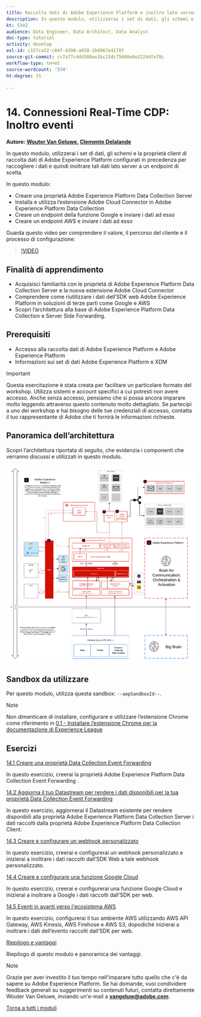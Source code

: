 ```yaml
---
title: Raccolta dati di Adobe Experience Platform e inoltro lato server in tempo reale
description: In questo modulo, utilizzerai i set di dati, gli schemi e la proprietà Adobe Experience Platform Data Collection Server configurati in precedenza per raccogliere i dati e quindi inoltrare tali dati lato server a un endpoint di scelta.
kt: 5342
audience: Data Engineer, Data Architect, Data Analyst
doc-type: tutorial
activity: develop
exl-id: c157ca52-c84f-4398-a658-2b6067e41707
source-git-commit: cc7a77c4dd380ae1bc23dc75608e8e2224dfe78c
workflow-type: tm+mt
source-wordcount: '574'
ht-degree: 1%

---
```


# 14. Connessioni Real-Time CDP: Inoltro eventi

**Autore: [Wouter Van Geluwe](https://www.linkedin.com/in/woutervangeluwe/), [Clemente Delalande](https://www.linkedin.com/in/clement-delalande/)**

In questo modulo, utilizzerai i set di dati, gli schemi e la proprietà client di raccolta dati di Adobe Experience Platform configurati in precedenza per raccogliere i dati e quindi inoltrare tali dati lato server a un endpoint di scelta.

In questo modulo:

- Creare una proprietà Adobe Experience Platform Data Collection Server
- Installa e utilizza l’estensione Adobe Cloud Connector in Adobe Experience Platform Data Collection
- Creare un endpoint della funzione Google e inviare i dati ad esso
- Creare un endpoint AWS e inviare i dati ad esso

Guarda questo video per comprendere il valore, il percorso del cliente e il processo di configurazione:

>[!VIDEO](https://video.tv.adobe.com/v/331987?quality=12&learn=on)

## Finalità di apprendimento

- Acquisisci familiarità con le proprietà di Adobe Experience Platform Data Collection Server e la nuova estensione Adobe Cloud Connector
- Comprendere come riutilizzare i dati dell’SDK web Adobe Experience Platform in soluzioni di terze parti come Google e AWS
- Scopri l’architettura alla base di Adobe Experience Platform Data Collection e Server Side Forwarding.

## Prerequisiti

- Accesso alla raccolta dati di Adobe Experience Platform e Adobe Experience Platform
- Informazioni sui set di dati Adobe Experience Platform e XDM

>[!IMPORTANT]
>
>Questa esercitazione è stata creata per facilitare un particolare formato del workshop. Utilizza sistemi e account specifici a cui potresti non avere accesso. Anche senza accesso, pensiamo che si possa ancora imparare molto leggendo attraverso questo contenuto molto dettagliato. Se partecipi a uno dei workshop e hai bisogno delle tue credenziali di accesso, contatta il tuo rappresentante di Adobe che ti fornirà le informazioni richieste.

## Panoramica dell’architettura

Scopri l’architettura riportata di seguito, che evidenzia i componenti che verranno discussi e utilizzati in questo modulo.

![Panoramica dell’architettura](../../assets/images/architecturem21.png)

## Sandbox da utilizzare

Per questo modulo, utilizza questa sandbox: `--aepSandboxId--`.

>[!NOTE]
>
>Non dimenticare di installare, configurare e utilizzare l’estensione Chrome come riferimento in [0.1 - Installare l’estensione Chrome per la documentazione di Experience League](../module0/ex1.md)

## Esercizi

[14.1 Creare una proprietà Data Collection Event Forwarding](./ex1.md)

In questo esercizio, creerai la proprietà Adobe Experience Platform Data Collection Event Forwarding .

[14.2 Aggiorna il tuo Datastream per rendere i dati disponibili per la tua proprietà Data Collection Event Forwarding](./ex2.md)

In questo esercizio, aggiornerai il Datastream esistente per rendere disponibili alla proprietà Adobe Experience Platform Data Collection Server i dati raccolti dalla proprietà Adobe Experience Platform Data Collection Client.

[14.3 Creare e configurare un webhook personalizzato](./ex3.md)

In questo esercizio, creerai e configurerai un webhook personalizzato e inizierai a inoltrare i dati raccolti dall’SDK Web a tale webhook personalizzato.

[14.4 Creare e configurare una funzione Google Cloud](./ex4.md)

In questo esercizio, creerai e configurerai una funzione Google Cloud e inizierai a inoltrare a Google i dati raccolti dall’SDK per web.

[14.5 Eventi in avanti verso l&#39;ecosistema AWS](./ex5.md)

In questo esercizio, configurerai il tuo ambiente AWS utilizzando AWS API Gateway, AWS Kinesis, AWS Firehose e AWS S3, dopodiché inizierai a inoltrare i dati dell’evento raccolti dall’SDK per web.

[Riepilogo e vantaggi](./summary.md)

Riepilogo di questo modulo e panoramica dei vantaggi.

>[!NOTE]
>
>Grazie per aver investito il tuo tempo nell&#39;imparare tutto quello che c&#39;è da sapere su Adobe Experience Platform. Se hai domande, vuoi condividere feedback generali su suggerimenti su contenuti futuri, contatta direttamente Wouter Van Geluwe, inviando un&#39;e-mail a **vangeluw@adobe.com**.

[Torna a tutti i moduli](../../overview.md)
